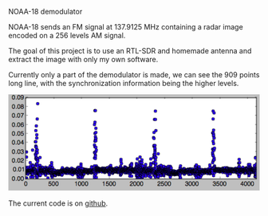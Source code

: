 NOAA-18 demodulator

NOAA-18 sends an FM signal at 137.9125 MHz containing a radar image encoded on a 256 levels AM signal.

The goal of this project is to use an RTL-SDR and homemade antenna and extract the image with only my own software.

Currently only a part of the demodulator is made, we can see the 909 points long line, with the synchronization information being the higher levels.

![AM signal demodulated](resources/weather/AM-levels.png)

The current code is on [github](https://github.com/toastedcornflakes/APT).
